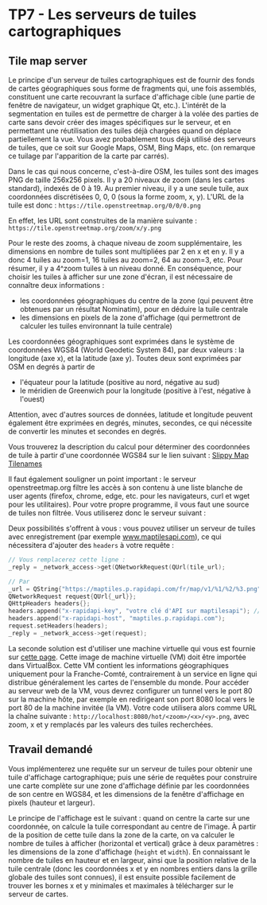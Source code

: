 # TP7 -  Les serveurs de tuiles cartographiques

## Tile map server

Le principe d'un serveur de tuiles cartographiques est de fournir des fonds de cartes géographiques sous forme de fragments qui, une fois assemblés, constituent une carte recouvrant la surface d'affichage cible (une partie de fenêtre de navigateur, un widget graphique Qt, etc.). L'intérêt de la segmentation en tuiles est de permettre de charger à la volée des parties de carte sans devoir créer des images spécifiques sur le serveur, et en permettant une réutilisation des tuiles déjà chargées quand on déplace partiellement la vue. Vous avez probablement tous déjà utilisé des serveurs de tuiles, que ce soit sur Google Maps, OSM, Bing Maps, etc. (on remarque ce tuilage par l'apparition de la carte par carrés).

Dans le cas qui nous concerne, c'est-à-dire OSM, les tuiles sont des images PNG de taille 256x256 pixels. Il y a 20 niveaux de zoom (dans les cartes standard), indexés de 0 à 19. Au premier niveau, il y a une seule tuile, aux coordonnées discrétisées 0, 0, 0 (sous la forme zoom, x, y). L'URL de la tuile est donc :
`https://tile.openstreetmap.org/0/0/0.png`

En effet, les URL sont construites de la manière suivante :
`https://tile.openstreetmap.org/zoom/x/y.png`

Pour le reste des zooms, à chaque niveau de zoom supplémentaire, les dimensions en nombre de tuiles sont multipliées par 2 en x et en y. Il y a donc 4 tuiles au zoom=1, 16 tuiles au zoom=2, 64 au zoom=3, etc. Pour résumer, il y a 4^zoom tuiles à un niveau donné. En conséquence, pour choisir les tuiles à afficher sur une zone d'écran, il est nécessaire de connaître deux informations :

- les coordonnées géographiques du centre de la zone (qui peuvent être obtenues par un résultat Nominatim), pour en déduire la tuile centrale
- les dimensions en pixels de la zone d'affichage (qui permettront de calculer les tuiles environnant la tuile centrale)

Les coordonnées géographiques sont exprimées dans le système de coordonnées WGS84 (World Geodetic System 84), par deux valeurs : la longitude (axe x), et la latitude (axe y). Toutes deux sont exprimées par OSM en degrés à partir de

- l'équateur pour la latitude (positive au nord, négative au sud)
- le méridien de Greenwich pour la longitude (positive à l'est, négative à l'ouest)

Attention, avec d'autres sources de données, latitude et longitude peuvent également être exprimées en degrés, minutes, secondes, ce qui nécessite de convertir les minutes et secondes en degrés.

Vous trouverez la description du calcul pour déterminer des coordonnées de tuile à partir d'une coordonnée WGS84 sur le lien suivant : [Slippy Map Tilenames](https://wiki.openstreetmap.org/wiki/Slippy_map_tilenames)

Il faut également souligner un point important : le serveur openstreetmap.org filtre les accès à son contenu à une liste blanche de user agents (firefox, chrome, edge, etc. pour les navigateurs, curl et wget pour les utilitaires). Pour votre propre programme, il vous faut une source de tuiles non filtrée. Vous utiliserez donc le serveur suivant :

Deux possibilités s'offrent à vous : vous pouvez utiliser un serveur de tuiles avec enregistrement (par exemple www.maptilesapi.com), ce qui nécessitera d'ajouter des `headers` à votre requête :

```cpp
// Vous remplacerez cette ligne :
_reply = _network_access->get(QNetworkRequest(QUrl(tile_url);

// Par
_url = QString{"https://maptiles.p.rapidapi.com/fr/map/v1/%1/%2/%3.png"}.arg(_zoom).arg(x).arg(y);
QNetworkRequest request{QUrl{_url}};
QHttpHeaders headers{};
headers.append("x-rapidapi-key", "votre clé d'API sur maptilesapi"); // à adapter à votre compte utilisateur
headers.append("x-rapidapi-host", "maptiles.p.rapidapi.com");
request.setHeaders(headers);
_reply = _network_access->get(request);
```

La seconde solution est d'utiliser une machine virtuelle qui vous est fournie sur [cette page](https://info.iut-bm.univ-fcomte.fr/staff/flassabe/). Cette image de machine virtuelle (VM) doit être importée dans VirtualBox. Cette VM contient les informations géographiques uniquement pour la Franche-Comté, contrairement à un service en ligne qui distribue généralement les cartes de l'ensemble du monde. Pour accéder au serveur web de la VM, vous devrez configurer un tunnel vers le port 80 sur la machine hôte, par exemple en redirigeant son port 8080 local vers le port 80 de la machine invitée (la VM). Votre code utilisera alors comme URL la chaîne suivante : `http://localhost:8080/hot/<zoom>/<x>/<y>.png`, avec zoom, x et y remplacés par les valeurs des tuiles recherchées.

## Travail demandé

Vous implémenterez une requête sur un serveur de tuiles pour obtenir une tuile d'affichage cartographique; puis une série de requêtes pour construire une carte complète sur une zone d'affichage définie par les coordonnées de son centre en WGS84, et les dimensions de la fenêtre d'affichage en pixels (hauteur et largeur).

Le principe de l'affichage est le suivant : quand on centre la carte sur une coordonnée, on calcule la tuile correspondant au centre de l'image. À partir de la position de cette tuile dans la zone de la carte, on va calculer le nombre de tuiles à afficher (horizontal et vertical) grâce à deux paramètres : les dimensions de la zone d'affichage (`height` et `width`). En connaissant le nombre de tuiles en hauteur et en largeur, ainsi que la position relative de la tuile centrale (donc les coordonnées x et y en nombres entiers dans la grille globale des tuiles sont connues), il est ensuite possible facilement de trouver les bornes x et y minimales et maximales à télécharger sur le serveur de cartes.
